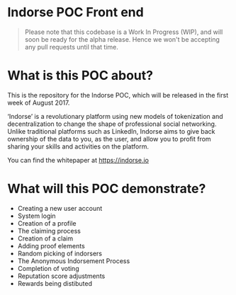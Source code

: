 # Indorse POC Front end

> Please note that this codebase is a Work In Progress (WIP), and will soon be ready for the alpha release. Hence we won't be accepting any pull requests until that time.

What is this POC about?
=========================

This is the repository for the Indorse POC, which will be released in the first week of August 2017. 

‘Indorse’ is a revolutionary platform using new models of tokenization and decentralization to change the shape of professional social networking. Unlike traditional platforms such as LinkedIn, Indorse aims to give back ownership of the data to you, as the user, and allow you to profit from sharing your skills and activities on the platform.

You can find the whitepaper at https://indorse.io

What will this POC demonstrate?
=========================

* Creating a new user account
* System login
* Creation of a profile
* The claiming process
* Creation of a claim
* Adding proof elements
* Random picking of indorsers
* The Anonymous Indorsement Process
* Completion of voting
* Reputation score adjustments
* Rewards being distibuted
